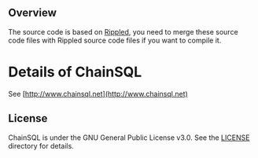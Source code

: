 ## Overview

The source code is based on [Rippled](https://github.com/ripple/rippled), you need to merge these source code files with Rippled source code files if you want to compile it.


# Details of ChainSQL

See [http://www.chainsql.net](http://www.chainsql.net)

## License

ChainSQL is under the GNU General Public License v3.0. See the [LICENSE](./LICENSE) directory for details.
